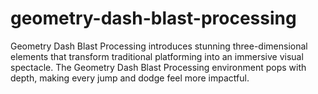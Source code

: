 # geometry-dash-blast-processing
Geometry Dash Blast Processing introduces stunning three-dimensional elements that transform traditional platforming into an immersive visual spectacle. The Geometry Dash Blast Processing environment pops with depth, making every jump and dodge feel more impactful.
